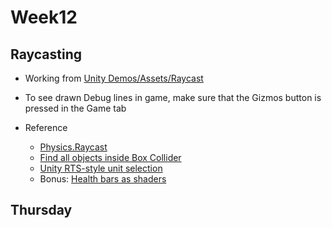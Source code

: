 # Week12

## Raycasting

+ Working from [Unity Demos/Assets/Raycast](https://github.com/prismspecs/Virtual-Environments/tree/master/Unity%20Demos/Assets/Raycast)
+ To see drawn Debug lines in game, make sure that the Gizmos button is pressed in the Game tab

+ Reference
  + [Physics.Raycast](https://docs.unity3d.com/ScriptReference/Physics.Raycast.html)
  + [Find all objects inside Box Collider](https://answers.unity.com/questions/1499405/find-all-objects-inside-box-collider.html)
  + [Unity RTS-style unit selection](https://forum.unity.com/threads/how-to-properly-handle-rts-styled-unit-selection.229784/)
  + Bonus: [Health bars as shaders](https://www.stevestreeting.com/2019/02/22/enemy-health-bars-in-1-draw-call-in-unity/)

## Thursday
